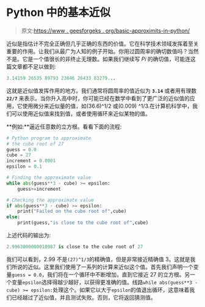 # Python 中的基本近似

> 原文:[https://www . geesforgeks . org/basic-approximits-in-python/](https://www.geeksforgeeks.org/basic-approximations-in-python/)

近似是指估计不完全正确但几乎正确的东西的价值。它在科学技术领域发挥着至关重要的作用。让我们从最广为人知的例子开始。你用过圆周率的确切数值吗？当然不是。它是一个值很长的非终止无理数。如果我们继续写 *Pi* 的确切值，可能连这篇文章都不足以做到:

```py
3.14159 26535 89793 23846 26433 83279...
```

这就是近似值发挥作用的地方。我们通常将圆周率的值近似为 **`3.14`** 或者用有理数 **`22/7`** 来表示。当你升入高中时，你可能已经在数学中看到了更广泛的近似值的应用，它使用微分来近似量的值，如(36.6)^1/2 或(0.009) ^1/3.在计算机科学中，我们可以使用近似值来找到值，或者使用循环来近似某物的值。

**例如:**逼近任意数的立方根。看看下面的流程:

```py
# Python program to approximate 
# the cube root of 27
guess = 0.0
cube = 27
increment = 0.0001
epsilon = 0.1

# Finding the approximate value
while abs(guess**3 - cube) >= epsilon:
    guess+=increment

# Checking the approximate value
if abs(guess**3 - cube) >= epsilon:
    print("Failed on the cube root of",cube)
else:
    print(guess,"is close to the cube root of",cube) 
```

上述代码的输出为:

```py
2.9963000000018987 is close to the cube root of 27

```

我们可以看到，2.99 不是`(27)^1/3`的精确值，但是非常接近精确值 3。这就是我们所说的近似。这里我们使用了一系列的计算来近似这个值。首先我们声明一个变量`guess = 0.0`，我们将在一个循环中不断增加，直到它接近 27 的立方根。另一个变量`epsilon`选择得越少越好，以获得更准确的值。线路`while abs(guess**3 - cube) >= epsilon:`处理这个。如果它以大于`epsilon`的值退出循环，这意味着我们已经越过了近似值，并且测试失败。否则，它将返回猜测值。